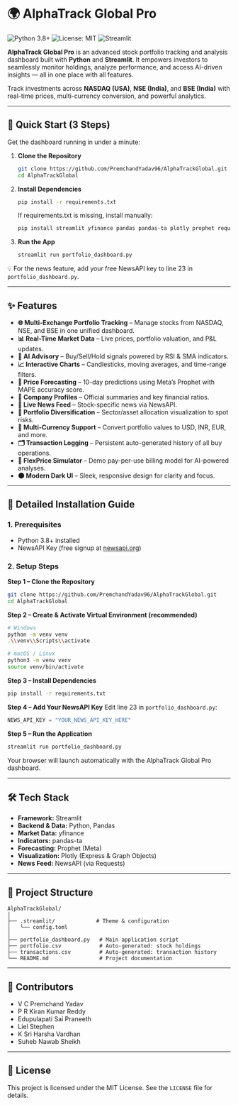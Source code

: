 # 🌍 AlphaTrack Global Pro

![Python 3.8+](https://img.shields.io/badge/Python-3.8%2B-blue) ![License: MIT](https://img.shields.io/badge/License-MIT-yellow.svg) ![Streamlit](https://img.shields.io/badge/Streamlit-dashboard-FF4B4B)

**AlphaTrack Global Pro** is an advanced stock portfolio tracking and analysis dashboard built with **Python** and **Streamlit**.
It empowers investors to seamlessly monitor holdings, analyze performance, and access AI-driven insights — all in one place with all features.

Track investments across **NASDAQ (USA)**, **NSE (India)**, and **BSE (India)** with real-time prices, multi-currency conversion, and powerful analytics.

---

## 🚀 Quick Start (3 Steps)

Get the dashboard running in under a minute:

1. **Clone the Repository**
   ```bash
   git clone https://github.com/PremchandYadav96/AlphaTrackGlobal.git
   cd AlphaTrackGlobal
   ```

2. **Install Dependencies**
   ```bash
   pip install -r requirements.txt
   ```

   If requirements.txt is missing, install manually:
   ```bash
   pip install streamlit yfinance pandas pandas-ta plotly prophet requests
   ```

3. **Run the App**
   ```bash
   streamlit run portfolio_dashboard.py
   ```

💡 For the news feature, add your free NewsAPI key to line 23 in `portfolio_dashboard.py`.

---

## ✨ Features

- **🌐 Multi-Exchange Portfolio Tracking** – Manage stocks from NASDAQ, NSE, and BSE in one unified dashboard.
- **📊 Real-Time Market Data** – Live prices, portfolio valuation, and P&L updates.
- **🤖 AI Advisory** – Buy/Sell/Hold signals powered by RSI & SMA indicators.
- **📈 Interactive Charts** – Candlesticks, moving averages, and time-range filters.
- **🔮 Price Forecasting** – 10-day predictions using Meta’s Prophet with MAPE accuracy score.
- **🏢 Company Profiles** – Official summaries and key financial ratios.
- **📰 Live News Feed** – Stock-specific news via NewsAPI.
- **📌 Portfolio Diversification** – Sector/asset allocation visualization to spot risks.
- **💱 Multi-Currency Support** – Convert portfolio values to USD, INR, EUR, and more.
- **🗂 Transaction Logging** – Persistent auto-generated history of all buy operations.
- **🧮 FlexPrice Simulator** – Demo pay-per-use billing model for AI-powered analyses.
- **🌑 Modern Dark UI** – Sleek, responsive design for clarity and focus.

---

## 🔧 Detailed Installation Guide

### 1. Prerequisites

- Python 3.8+ installed
- NewsAPI Key (free signup at [newsapi.org](https://newsapi.org))

### 2. Setup Steps

**Step 1 – Clone the Repository**
```bash
git clone https://github.com/PremchandYadav96/AlphaTrackGlobal.git
cd AlphaTrackGlobal
```

**Step 2 – Create & Activate Virtual Environment (recommended)**
```bash
# Windows
python -m venv venv
.\\venv\\Scripts\\activate

# macOS / Linux
python3 -m venv venv
source venv/bin/activate
```

**Step 3 – Install Dependencies**
```bash
pip install -r requirements.txt
```

**Step 4 – Add Your NewsAPI Key**
Edit line 23 in `portfolio_dashboard.py`:
```python
NEWS_API_KEY = "YOUR_NEWS_API_KEY_HERE"
```

**Step 5 – Run the Application**
```bash
streamlit run portfolio_dashboard.py
```
Your browser will launch automatically with the AlphaTrack Global Pro dashboard.

---

## 🛠 Tech Stack

- **Framework:** Streamlit
- **Backend & Data:** Python, Pandas
- **Market Data:** yfinance
- **Indicators:** pandas-ta
- **Forecasting:** Prophet (Meta)
- **Visualization:** Plotly (Express & Graph Objects)
- **News Feed:** NewsAPI (via Requests)

---

## 📂 Project Structure

```
AlphaTrackGlobal/
│
├── .streamlit/             # Theme & configuration
│   └── config.toml
│
├── portfolio_dashboard.py   # Main application script
├── portfolio.csv            # Auto-generated: stock holdings
├── transactions.csv         # Auto-generated: transaction history
└── README.md                # Project documentation
```

---

## 👥 Contributors

- V C Premchand Yadav
- P R Kiran Kumar Reddy
- Edupulapati Sai Praneeth
- Liel Stephen
- K Sri Harsha Vardhan
- Suheb Nawab Sheikh

---

## 📄 License

This project is licensed under the MIT License. See the `LICENSE` file for details.
